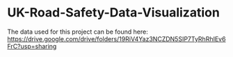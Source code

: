 # UK-Road-Safety-Data-Visualization

The data used for this project can be found here: https://drive.google.com/drive/folders/19RiV4Yaz3NCZDN5SIP7TyRhRhIEv6FrC?usp=sharing

